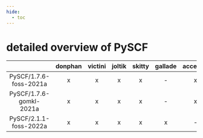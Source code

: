 ```yaml
---
hide:
  - toc
---
```


detailed overview of PySCF
==========================

| |donphan|victini|joltik|skitty|gallade|accelgor|swalot|doduo|
| :---: | :---: | :---: | :---: | :---: | :---: | :---: | :---: | :---: |
|PySCF/1.7.6-foss-2021a|x|x|x|x|-|x|x|x|
|PySCF/1.7.6-gomkl-2021a|x|x|x|x|-|x|x|x|
|PySCF/2.1.1-foss-2022a|x|x|x|x|x|-|x|x|

